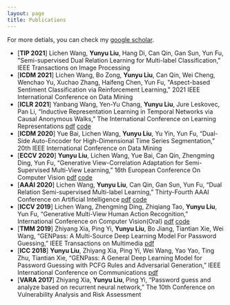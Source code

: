```yaml
---
layout: page
title: Publications
---
```


For more detials, you can check my [google scholar](https://scholar.google.com/citations?user=KyeVZ8QAAAAJ&hl=EN).

- [**TIP 2021**] Lichen Wang, **Yunyu Liu**, Hang Di, Can Qin, Gan Sun, Yun Fu, "Semi-supervised Dual Relation Learning for Multi-label Classification," IEEE Transactions on Image Processing 
- [**ICDM 2021**] Lichen Wang, Bo Zong, **Yunyu Liu**, Can Qin, Wei Cheng, Wenchao Yu, Xuchao Zhang, Haifeng Chen, Yun Fu, "Aspect-based Sentiment Classification via Reinforcement Learning," 2021 IEEE International Conference on Data Mining
- [**ICLR 2021**] Yanbang Wang, Yen-Yu Chang, **Yunyu Liu**, Jure Leskovec, Pan Li, “Inductive Representation Learning in Temporal Networks via Causal Anonymous Walks,” The International Conference on Learning Representations [pdf](https://arxiv.org/pdf/2101.05974.pdf) [code](https://github.com/snap-stanford/CAW)
- [**ICDM 2020**] Yue Bai, Lichen Wang, **Yunyu Liu**, Yu Yin, Yun Fu, “Dual-Side Auto-Encoder for High-Dimensional Time Series Segmentation,” 20th IEEE International Conference on Data Mining
- [**ECCV 2020**] **Yunyu Liu**, Lichen Wang, Yue Bai, Can Qin, Zhengming Ding, Yun Fu, “Generative View-Correlation Adaptation for Semi-Supervised Multi-View Learning,” 16th European Conference On
Computer Vision [pdf](/projects/ECCV_multi_view/2130.pdf) [code](https://github.com/wenwen0319/GVCA)
- [**AAAI 2020**] Lichen Wang, **Yunyu Liu**, Can Qin, Gan Sun, Yun Fu, “Dual Relation Semi-supervised Multi-label Learning,” Thirty-Fourth AAAI Conference on Artificial Intelligence [pdf](https://github.com/wanglichenxj/Dual-Relation-Semi-supervised-Multi-label-Learning/blob/master/presentation/AAAI20_MultiLabel.pdf) [code](https://github.com/wanglichenxj/Dual-Relation-Semi-supervised-Multi-label-Learning)
- [**ICCV 2019**] Lichen Wang, Zhengming Ding, Zhiqiang Tao, **Yunyu Liu**, Yun Fu, “Generative Multi-View Human Action Recognition,” International Conference on Computer Vision(Oral) [pdf](https://github.com/wanglichenxj/Generative-Multi-View-Human-Action-Recognition/blob/master/representation/ICCV19_MulitView_ActionRecognition.pdf) [code](https://github.com/wanglichenxj/Generative-Multi-View-Human-Action-Recognition)
- [**TMM 2019**] Zhiyang Xia, Ping Yi, **Yunyu Liu**, Bo Jiang, Tiantian Xie, Wei Wang, “GENPass: A Multi-Source Deep Learning Model For Password Guessing,” IEEE Transactions on Multimedia [pdf](https://ieeexplore.ieee.org/stamp/stamp.jsp?tp=&arnumber=8832180)
- [**ICC 2018**] **Yunyu Liu**, Zhiyang Xia, Ping Yi, Wei Wang, Yao Yao, Ting Zhu, Tiantian Xie, “GENPass: A General Deep Learning Model for Password Guessing with PCFG Rules and Adversarial Generation,” IEEE International Conference on Communications [pdf](/projects/GENPass/GENPass_ICC.pdf)
- [**VARA 2017**] Zhiyang Xia, **Yunyu Liu**, Ping Yi, “Password guess and analyze based on recurrent neural network,” The 10th Conference on Vulnerability Analysis and Risk Assessment
